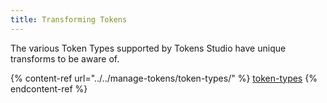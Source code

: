 ```yaml
---
title: Transforming Tokens
---
```


The various Token Types supported by Tokens Studio have unique transforms to be aware of.

{% content-ref url="../../manage-tokens/token-types/" %}
[token-types](../../manage-tokens/token-types/)
{% endcontent-ref %}

